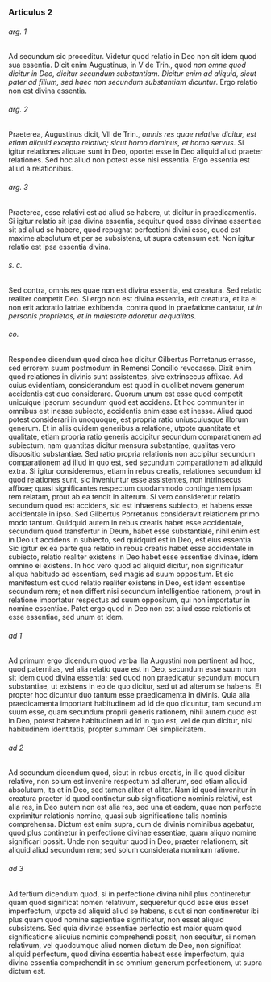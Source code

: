 ### Articulus 2

###### arg. 1
Ad secundum sic proceditur. Videtur quod relatio in Deo non sit idem quod sua essentia. Dicit enim Augustinus, in V de Trin., quod *non omne quod dicitur in Deo, dicitur secundum substantiam. Dicitur enim ad aliquid, sicut pater ad filium, sed haec non secundum substantiam dicuntur*. Ergo relatio non est divina essentia.

###### arg. 2
Praeterea, Augustinus dicit, VII de Trin., *omnis res quae relative dicitur, est etiam aliquid excepto relativo; sicut homo dominus, et homo servus*. Si igitur relationes aliquae sunt in Deo, oportet esse in Deo aliquid aliud praeter relationes. Sed hoc aliud non potest esse nisi essentia. Ergo essentia est aliud a relationibus.

###### arg. 3
Praeterea, esse relativi est ad aliud se habere, ut dicitur in praedicamentis. Si igitur relatio sit ipsa divina essentia, sequitur quod esse divinae essentiae sit ad aliud se habere, quod repugnat perfectioni divini esse, quod est maxime absolutum et per se subsistens, ut supra ostensum est. Non igitur relatio est ipsa essentia divina.

###### s. c.
Sed contra, omnis res quae non est divina essentia, est creatura. Sed relatio realiter competit Deo. Si ergo non est divina essentia, erit creatura, et ita ei non erit adoratio latriae exhibenda, contra quod in praefatione cantatur, *ut in personis proprietas, et in maiestate adoretur aequalitas*.

###### co.
Respondeo dicendum quod circa hoc dicitur Gilbertus Porretanus errasse, sed errorem suum postmodum in Remensi Concilio revocasse. Dixit enim quod relationes in divinis sunt assistentes, sive extrinsecus affixae. Ad cuius evidentiam, considerandum est quod in quolibet novem generum accidentis est duo considerare. Quorum unum est esse quod competit unicuique ipsorum secundum quod est accidens. Et hoc communiter in omnibus est inesse subiecto, accidentis enim esse est inesse. Aliud quod potest considerari in unoquoque, est propria ratio uniuscuiusque illorum generum. Et in aliis quidem generibus a relatione, utpote quantitate et qualitate, etiam propria ratio generis accipitur secundum comparationem ad subiectum, nam quantitas dicitur mensura substantiae, qualitas vero dispositio substantiae. Sed ratio propria relationis non accipitur secundum comparationem ad illud in quo est, sed secundum comparationem ad aliquid extra. Si igitur consideremus, etiam in rebus creatis, relationes secundum id quod relationes sunt, sic inveniuntur esse assistentes, non intrinsecus affixae; quasi significantes respectum quodammodo contingentem ipsam rem relatam, prout ab ea tendit in alterum. Si vero consideretur relatio secundum quod est accidens, sic est inhaerens subiecto, et habens esse accidentale in ipso. Sed Gilbertus Porretanus consideravit relationem primo modo tantum. Quidquid autem in rebus creatis habet esse accidentale, secundum quod transfertur in Deum, habet esse substantiale, nihil enim est in Deo ut accidens in subiecto, sed quidquid est in Deo, est eius essentia. Sic igitur ex ea parte qua relatio in rebus creatis habet esse accidentale in subiecto, relatio realiter existens in Deo habet esse essentiae divinae, idem omnino ei existens. In hoc vero quod ad aliquid dicitur, non significatur aliqua habitudo ad essentiam, sed magis ad suum oppositum. Et sic manifestum est quod relatio realiter existens in Deo, est idem essentiae secundum rem; et non differt nisi secundum intelligentiae rationem, prout in relatione importatur respectus ad suum oppositum, qui non importatur in nomine essentiae. Patet ergo quod in Deo non est aliud esse relationis et esse essentiae, sed unum et idem.

###### ad 1
Ad primum ergo dicendum quod verba illa Augustini non pertinent ad hoc, quod paternitas, vel alia relatio quae est in Deo, secundum esse suum non sit idem quod divina essentia; sed quod non praedicatur secundum modum substantiae, ut existens in eo de quo dicitur, sed ut ad alterum se habens. Et propter hoc dicuntur duo tantum esse praedicamenta in divinis. Quia alia praedicamenta important habitudinem ad id de quo dicuntur, tam secundum suum esse, quam secundum proprii generis rationem, nihil autem quod est in Deo, potest habere habitudinem ad id in quo est, vel de quo dicitur, nisi habitudinem identitatis, propter summam Dei simplicitatem.

###### ad 2
Ad secundum dicendum quod, sicut in rebus creatis, in illo quod dicitur relative, non solum est invenire respectum ad alterum, sed etiam aliquid absolutum, ita et in Deo, sed tamen aliter et aliter. Nam id quod invenitur in creatura praeter id quod continetur sub significatione nominis relativi, est alia res, in Deo autem non est alia res, sed una et eadem, quae non perfecte exprimitur relationis nomine, quasi sub significatione talis nominis comprehensa. Dictum est enim supra, cum de divinis nominibus agebatur, quod plus continetur in perfectione divinae essentiae, quam aliquo nomine significari possit. Unde non sequitur quod in Deo, praeter relationem, sit aliquid aliud secundum rem; sed solum considerata nominum ratione.

###### ad 3
Ad tertium dicendum quod, si in perfectione divina nihil plus contineretur quam quod significat nomen relativum, sequeretur quod esse eius esset imperfectum, utpote ad aliquid aliud se habens, sicut si non contineretur ibi plus quam quod nomine sapientiae significatur, non esset aliquid subsistens. Sed quia divinae essentiae perfectio est maior quam quod significatione alicuius nominis comprehendi possit, non sequitur, si nomen relativum, vel quodcumque aliud nomen dictum de Deo, non significat aliquid perfectum, quod divina essentia habeat esse imperfectum, quia divina essentia comprehendit in se omnium generum perfectionem, ut supra dictum est.


